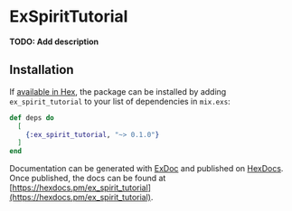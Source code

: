 # ExSpiritTutorial

**TODO: Add description**

## Installation

If [available in Hex](https://hex.pm/docs/publish), the package can be installed
by adding `ex_spirit_tutorial` to your list of dependencies in `mix.exs`:

```elixir
def deps do
  [
    {:ex_spirit_tutorial, "~> 0.1.0"}
  ]
end
```

Documentation can be generated with [ExDoc](https://github.com/elixir-lang/ex_doc)
and published on [HexDocs](https://hexdocs.pm). Once published, the docs can
be found at [https://hexdocs.pm/ex_spirit_tutorial](https://hexdocs.pm/ex_spirit_tutorial).

